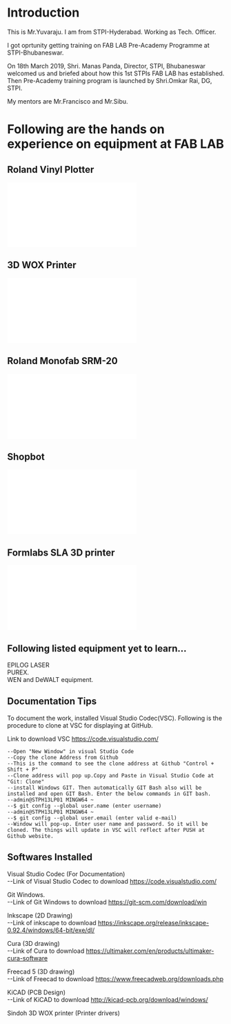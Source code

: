 # Introduction <br>
This is Mr.Yuvaraju. I am from STPI-Hyderabad. Working as Tech. Officer.<br>

I got oprtunity getting training on FAB LAB Pre-Academy Programme at STPI-Bhubaneswar.<br>

On 18th March 2019, Shri. Manas Panda, Director, STPI, Bhubaneswar welcomed us and briefed about how this 1st STPIs FAB LAB has established. Then Pre-Academy training program is launched by Shri.Omkar Rai, DG, STPI.<br>

My mentors are Mr.Francisco and Mr.Sibu.<br>

# Following are the hands on experience on equipment at FAB LAB <br>

## Roland Vinyl Plotter <br>
![About Roland vinyl Plotter (Click Here)](vinylcutter.md)<br>

## 3D WOX Printer <br>
![About 3D WOX Printer (Click here)](3dwoxprinter.md)<br>

## Roland Monofab SRM-20 <br>
![About Roland Monofab SRM-20 (Click here)](monofabSRM20.md)<br>

## Shopbot <br>
![About the shopbot (Click here)](shopbot.md)

## Formlabs SLA 3D printer <br>
![About Formlabs SLA 3D Printer (Click here)](formlabs-sla3d.md)

## Following listed equipment yet to learn...

EPILOG LASER <br>
PUREX.<br>
WEN and DeWALT equipment.<br>

## Documentation Tips <br>

To document the work, installed Visual Studio Codec(VSC). Following is the procedure to clone at VSC for displaying at GitHub. <br>

Link to download VSC https://code.visualstudio.com/ <br>

    --Open "New Window" in visual Studio Code
    --Copy the clone Address from Github
    --This is the command to see the clone address at Github "Control + Shift + P"
    --Clone address will pop up.Copy and Paste in Visual Studio Code at "Git: Clone"
    --install Windows GIT. Then automatically GIT Bash also will be installed and open GIT Bash. Enter the below commands in GIT bash.
    --admin@STPH13LP01 MINGW64 ~
    --$ git config --global user.name (enter username)
    --admin@STPH13LP01 MINGW64 ~
    --$ git config --global user.email (enter valid e-mail)
    --Window will pop-up. Enter user name and password. So it will be cloned. The things will update in VSC will reflect after PUSH at Github website.

 

## Softwares Installed <br>

Visual Studio Codec (For Documentation)<br>
    --Link of Visual Studio Codec to download https://code.visualstudio.com/ <br>

Git Windows.<br>
    --Link of Git Windows to download https://git-scm.com/download/win <br>

Inkscape (2D Drawing)<br>
    --Link of inkscape to download https://inkscape.org/release/inkscape-0.92.4/windows/64-bit/exe/dl/ <br>

Cura (3D drawing)<br>
    --Link of Cura to download https://ultimaker.com/en/products/ultimaker-cura-software <br>

Freecad 5 (3D drawing)<br>
    --Link of Freecad to download https://www.freecadweb.org/downloads.php <br>

KiCAD (PCB Design)<br>
    --Link of KiCAD to download http://kicad-pcb.org/download/windows/

Sindoh 3D WOX printer  (Printer drivers)<br>










